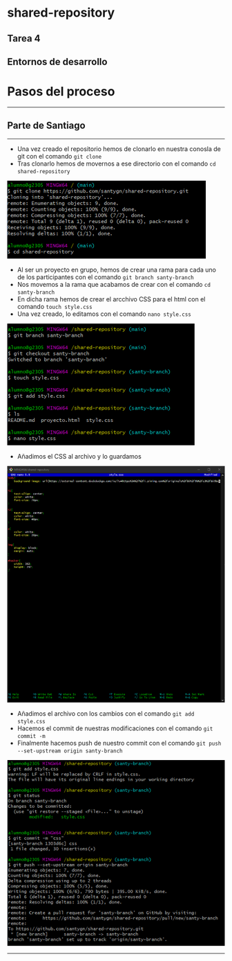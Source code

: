 # shared-repository

## Tarea 4
## Entornos de desarrollo

# Pasos del proceso
***
## Parte de Santiago
***
- Una vez creado el repositorio hemos de clonarlo en nuestra conosla de git con el comando `git clone`
- Tras clonarlo hemos de movernos a ese directorio con el comando `cd shared-repository`

![git clone](https://github.com/santygn/shared-repository/blob/d7a2a61ef02ff53a4847837481689af0da9682eb/multimedia/clone.png)

- Al ser un proyecto en grupo, hemos de crear una rama para cada uno de los participantes con el comando `git branch santy-branch`
- Nos movemos a la rama que acabamos de crear con el comando `cd santy-branch` 
- En dicha rama hemos de crear el arcchivo CSS para el html con el comando `touch style.css` 
- Una vez creado, lo editamos con el comando `nano style.css`

![nano](https://github.com/santygn/shared-repository/blob/d7a2a61ef02ff53a4847837481689af0da9682eb/multimedia/branch.png)

- Añadimos el CSS al archivo y lo guardamos

![css](https://github.com/santygn/shared-repository/blob/d7a2a61ef02ff53a4847837481689af0da9682eb/multimedia/nano.png)

- Añadimos el archivo con los cambios con el comando `git add style.css`
- Hacemos el commit de nuestras modificaciones con el comando `git commit -m`
- Finalmente hacemos push de nuestro commit con el comando `git push --set-upstream origin santy-branch`

![push](https://github.com/santygn/shared-repository/blob/d7a2a61ef02ff53a4847837481689af0da9682eb/multimedia/final.png)

***
